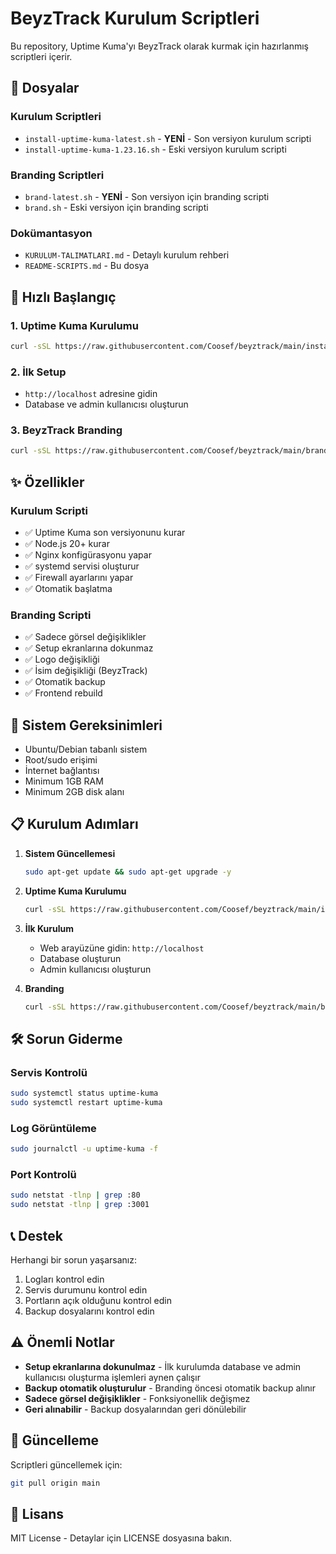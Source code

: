 # BeyzTrack Kurulum Scriptleri

Bu repository, Uptime Kuma'yı BeyzTrack olarak kurmak için hazırlanmış scriptleri içerir.

## 📁 Dosyalar

### Kurulum Scriptleri
- `install-uptime-kuma-latest.sh` - **YENİ** - Son versiyon kurulum scripti
- `install-uptime-kuma-1.23.16.sh` - Eski versiyon kurulum scripti

### Branding Scriptleri  
- `brand-latest.sh` - **YENİ** - Son versiyon için branding scripti
- `brand.sh` - Eski versiyon için branding scripti

### Dokümantasyon
- `KURULUM-TALIMATLARI.md` - Detaylı kurulum rehberi
- `README-SCRIPTS.md` - Bu dosya

## 🚀 Hızlı Başlangıç

### 1. Uptime Kuma Kurulumu
```bash
curl -sSL https://raw.githubusercontent.com/Coosef/beyztrack/main/install-uptime-kuma-latest.sh | bash
```

### 2. İlk Setup
- `http://localhost` adresine gidin
- Database ve admin kullanıcısı oluşturun

### 3. BeyzTrack Branding
```bash
curl -sSL https://raw.githubusercontent.com/Coosef/beyztrack/main/brand-latest.sh | bash
```

## ✨ Özellikler

### Kurulum Scripti
- ✅ Uptime Kuma son versiyonunu kurar
- ✅ Node.js 20+ kurar
- ✅ Nginx konfigürasyonu yapar
- ✅ systemd servisi oluşturur
- ✅ Firewall ayarlarını yapar
- ✅ Otomatik başlatma

### Branding Scripti
- ✅ Sadece görsel değişiklikler
- ✅ Setup ekranlarına dokunmaz
- ✅ Logo değişikliği
- ✅ İsim değişikliği (BeyzTrack)
- ✅ Otomatik backup
- ✅ Frontend rebuild

## 🔧 Sistem Gereksinimleri

- Ubuntu/Debian tabanlı sistem
- Root/sudo erişimi
- İnternet bağlantısı
- Minimum 1GB RAM
- Minimum 2GB disk alanı

## 📋 Kurulum Adımları

1. **Sistem Güncellemesi**
   ```bash
   sudo apt-get update && sudo apt-get upgrade -y
   ```

2. **Uptime Kuma Kurulumu**
   ```bash
   curl -sSL https://raw.githubusercontent.com/Coosef/beyztrack/main/install-uptime-kuma-latest.sh | bash
   ```

3. **İlk Kurulum**
   - Web arayüzüne gidin: `http://localhost`
   - Database oluşturun
   - Admin kullanıcısı oluşturun

4. **Branding**
   ```bash
   curl -sSL https://raw.githubusercontent.com/Coosef/beyztrack/main/brand-latest.sh | bash
   ```

## 🛠️ Sorun Giderme

### Servis Kontrolü
```bash
sudo systemctl status uptime-kuma
sudo systemctl restart uptime-kuma
```

### Log Görüntüleme
```bash
sudo journalctl -u uptime-kuma -f
```

### Port Kontrolü
```bash
sudo netstat -tlnp | grep :80
sudo netstat -tlnp | grep :3001
```

## 📞 Destek

Herhangi bir sorun yaşarsanız:
1. Logları kontrol edin
2. Servis durumunu kontrol edin
3. Portların açık olduğunu kontrol edin
4. Backup dosyalarını kontrol edin

## ⚠️ Önemli Notlar

- **Setup ekranlarına dokunulmaz** - İlk kurulumda database ve admin kullanıcısı oluşturma işlemleri aynen çalışır
- **Backup otomatik oluşturulur** - Branding öncesi otomatik backup alınır
- **Sadece görsel değişiklikler** - Fonksiyonellik değişmez
- **Geri alınabilir** - Backup dosyalarından geri dönülebilir

## 🔄 Güncelleme

Scriptleri güncellemek için:
```bash
git pull origin main
```

## 📝 Lisans

MIT License - Detaylar için LICENSE dosyasına bakın.
